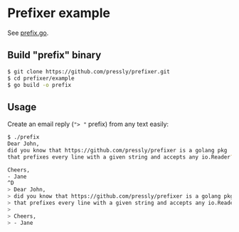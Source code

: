 # Prefixer example

See [prefix.go](./prefix.go).

## Build "prefix" binary

```bash
$ git clone https://github.com/pressly/prefixer.git
$ cd prefixer/example
$ go build -o prefix
```

## Usage

Create an email reply (`"> "` prefix) from any text easily:

```bash
$ ./prefix 
Dear John,               
did you know that https://github.com/pressly/prefixer is a golang pkg
that prefixes every line with a given string and accepts any io.Reader?

Cheers,
- Jane
^D     
> Dear John,               
> did you know that https://github.com/pressly/prefixer is a golang pkg
> that prefixes every line with a given string and accepts any io.Reader?
> 
> Cheers,
> - Jane
```
